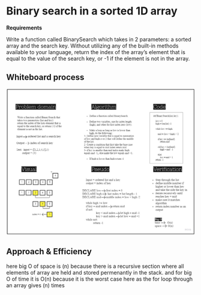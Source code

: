 # Binary search in a sorted 1D array
**Requirements** 

Write a function called BinarySearch which takes in 2 parameters: a sorted array and the search key. Without utilizing any of the built-in methods available to your language, return the index of the array’s element that is equal to the value of the search key, or -1 if the element is not in the array.


## Whiteboard process
![array-binary-search](./array-binary-search.jpg)

## Approach & Efficiency
here big O of space is (n) because there is a recursive section where all elements of array are held and stored permenantly in the stack.
and for big O of time it is O(n) because it is the worst case here as the for loop through an array gives (n) times 